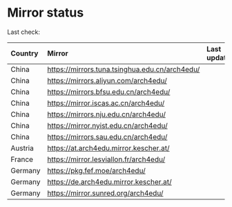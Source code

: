 <script src="./time.js"></script>
# Mirror status
Last check: <script type="text/javascript">localize(1697718893.9580607);</script>

|Country|Mirror|Last update|
|:------|:-----|:----------|
|China|https://mirrors.tuna.tsinghua.edu.cn/arch4edu/|<script type="text/javascript">localize(1697697126);</script>|
|China|https://mirrors.aliyun.com/arch4edu/|<script type="text/javascript">localize(1697697126);</script>|
|China|https://mirrors.bfsu.edu.cn/arch4edu/|<script type="text/javascript">localize(1697697126);</script>|
|China|https://mirror.iscas.ac.cn/arch4edu/|<script type="text/javascript">localize(1697697126);</script>|
|China|https://mirrors.nju.edu.cn/arch4edu/|<script type="text/javascript">localize(1697653993);</script>|
|China|https://mirror.nyist.edu.cn/arch4edu/|<script type="text/javascript">localize(1697697126);</script>|
|China|https://mirrors.sau.edu.cn/arch4edu/|<script type="text/javascript">localize(1697697126);</script>|
|Austria|https://at.arch4edu.mirror.kescher.at/|<script type="text/javascript">localize(1697697126);</script>|
|France|https://mirror.lesviallon.fr/arch4edu/|<script type="text/javascript">localize(1697697126);</script>|
|Germany|https://pkg.fef.moe/arch4edu/|<script type="text/javascript">localize(1697697126);</script>|
|Germany|https://de.arch4edu.mirror.kescher.at/|<script type="text/javascript">localize(1697697126);</script>|
|Germany|https://mirror.sunred.org/arch4edu/|<script type="text/javascript">localize(1697697126);</script>|

<script src="./tablefilter/tablefilter.js"></script>
<script src="./table.js"></script>